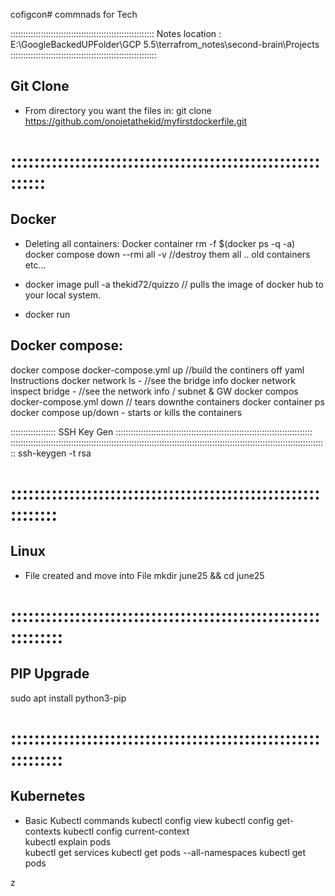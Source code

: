 cofigcon# commnads for Tech

:::::::::::::::::::::::::::::::::::::::::::::::::::::::::
Notes location : E:\GoogleBackedUPFolder\GCP 5.5\terrafrom_notes\second-brain\Projects
::::::::::::::::::::::::::::::::::::::::::::::::::::::::::
## Git Clone
* From directory you want the files in:
git clone https://github.com/onojetathekid/myfirstdockerfile.git

# :::::::::::::::::::::::::::::::::::::::::::::::::::::::::::
## Docker
* Deleting all containers:
Docker container rm -f $(docker ps -q -a)
docker compose down --rmi all -v //destroy them all .. old containers etc... 

* docker image pull -a thekid72/quizzo // pulls the image of docker hub to your local system.
* docker run 

## Docker compose:
docker compose docker-compose.yml up //build the continers off yaml Instructions
docker network ls - //see the bridge info
docker network inspect bridge - //see the network info / subnet & GW
docker compos docker-compose.yml down // tears downthe containers
docker container ps
docker compose up/down - starts or kills the containers

:::::::::::::::::: SSH Key Gen ::::::::::::::::::::::::::::::::::::::::::::::::::::::::::::::::::::::::::::::
::::::::::::::::::::::::::::::::::::::::::::::::::::::::::::::::::::::::::::::::::::::::::::::::::::::::::::::::::::::::::::::
ssh-keygen -t rsa

# :::::::::::::::::::::::::::::::::::::::::::::::::::::::::::::
## Linux

* File created and move into File
mkdir june25 && cd june25


# ::::::::::::::::::::::::::::::::::::::::::::::::::::::::::::::
## PIP Upgrade ##
sudo apt install python3-pip


# ::::::::::::::::::::::::::::::::::::::::::::::::::::::::::::::
## Kubernetes
 * Basic Kubectl commands
 kubectl config view
 kubectl config get-contexts
 kubectl config current-context  
 kubectl explain pods  
 kubectl get services
 kubectl get pods --all-namespaces
 kubectl get pods














z
